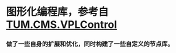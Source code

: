 # 图形化编程库，参考自 [TUM.CMS.VPLControl](https://github.com/tumcms/TUM.CMS.VPLControl)
### 做了一些自身的扩展和优化，同时构建了一些自定义的节点库。
